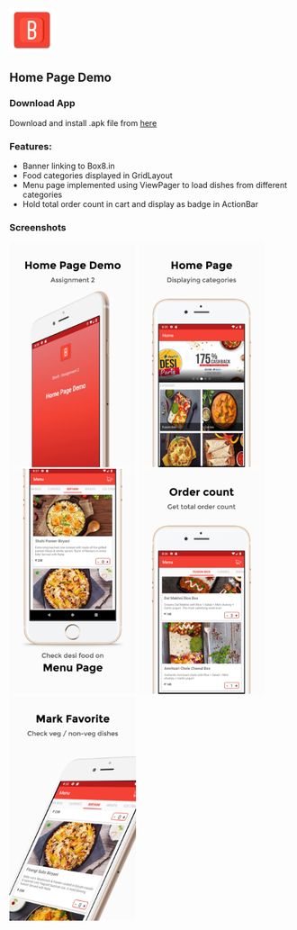 
<img src="https://github.com/IamAKX/Box8-Assignments/blob/master/Assignment1/app/src/main/ic_launcher-web.png" height="80" width="80">

## Home Page Demo

### Download App
Download and install .apk file from [here](https://github.com/IamAKX/Box8-Assignments/blob/master/Assignment2/app/release/app-release.apk?raw=true "click here to start downloading")

### Features:
- Banner linking to Box8.in
- Food categories displayed in GridLayout
- Menu page implemented using ViewPager to load dishes from different categories
- Hold total order count in cart and display as badge in ActionBar

### Screenshots

<img src="https://github.com/IamAKX/Box8-Assignments/blob/master/Assignment2/Screenshots/0.jpg" width="225" height="400" /> <img src="https://github.com/IamAKX/Box8-Assignments/blob/master/Assignment2/Screenshots/1.jpg" width="225" height="400" /> <img src="https://github.com/IamAKX/Box8-Assignments/blob/master/Assignment2/Screenshots/2.jpg" width="225" height="400" />
<img src="https://github.com/IamAKX/Box8-Assignments/blob/master/Assignment2/Screenshots/3.jpg" width="225" height="400" /> <img src="https://github.com/IamAKX/Box8-Assignments/blob/master/Assignment2/Screenshots/4.jpg" width="225" height="400" />
